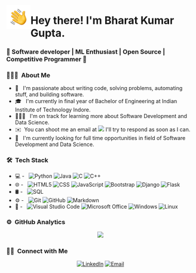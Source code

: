 <img alt="Hand Wave" src="./assets/Hand%20Wave.gif" width='65' align="left"/><h1>Hey there! I'm Bharat Kumar Gupta.</h1>
<h3>🚀 Software developer | ML Enthusiast | Open Source | Competitive Programmer   🚀</h3>

### 👨🏻‍💻 &nbsp;About Me

- 🤔 &nbsp; I'm passionate about writing code, solving problems, automating stuff, and building software.
- 🎓 &nbsp; I'm currently in final year of Bachelor of Engineering at Indian Institute of Technology Indore.
- 👨🏽‍💻 &nbsp; I'm on track for learning more about Software Development and Data Science.
- ✉️ &nbsp;You can shoot me an email at <a href="mailto:bharatgupta18001@gmailcom"><img src="https://img.shields.io/badge/-bharatgupta18001@gmailcom-D14836?style=flat-square&logo=Gmail&logoColor=white"/></a> I'll try to respond as soon as I can.<!-- 📄 &nbsp;Please have a look at my <a href="g"><img src="https://img.shields.io/badge/-g-3423A6?style=flat-square&logo=Google-Chrome&logoColor=white"/></a> for more details about me. I'm open to feedback and suggestions!-->
- 💼 &nbsp; I'm currently looking for full time opportunities in field of Software Development and Data Science.

### 🛠 &nbsp;Tech Stack

- 💻 - &nbsp;
  ![Python](https://img.shields.io/badge/-Python-000000?style=for-the-badge&logo=python)
  ![Java](https://img.shields.io/badge/-Java-000000?style=for-the-badge&logo=java)
  ![C](https://img.shields.io/badge/-C-000000?style=for-the-badge&logo=C)
  ![C++](https://img.shields.io/badge/-C++-000000?style=for-the-badge&logo=C%2B%2B&logoColor=00599C)
- 🌐 - &nbsp;
  ![HTML5](https://img.shields.io/badge/-HTML5-000000?style=for-the-badge&logo=HTML5)
  ![CSS](https://img.shields.io/badge/-CSS-000000?style=for-the-badge&logo=CSS3)
  ![JavaScript](https://img.shields.io/badge/-JavaScript-000000?style=for-the-badge&logo=javascript)
  ![Bootstrap](https://img.shields.io/badge/-Bootstrap-000000?style=for-the-badge&logo=bootstrap)
  ![Django](https://img.shields.io/badge/-Django-000000?style=for-the-badge&logo=django)
  ![Flask](https://img.shields.io/badge/-Flask-000000?style=for-the-badge&logo=flask)
- 🛢 - &nbsp;
  ![SQL](https://img.shields.io/badge/-MySQL-000000?style=for-the-badge&logo=mysql)
- ⚙️ - &nbsp;
  ![Git](https://img.shields.io/badge/-Git-000000?style=for-the-badge&logo=git)
  ![GitHub](https://img.shields.io/badge/-GitHub-000000?style=for-the-badge&logo=github)
  ![Markdown](https://img.shields.io/badge/-Markdown-000000?style=for-the-badge&logo=markdown)
- 🔧 - &nbsp;
  ![Visual Studio Code](https://img.shields.io/badge/-Visual%20Studio%20Code-000000?style=for-the-badge&logo=visual-studio-code&logoColor=007ACC)
  ![Microsoft Office](https://img.shields.io/badge/-microsoft_office-000000?style=for-the-badge&logo=microsoft-office&logoColor=orange)
  ![Windows](https://img.shields.io/badge/-Windows-000000?style=for-the-badge&logo=windows)
  ![Linux](http://img.shields.io/badge/-Linux-000000?style=for-the-badge&logo=linux)

### ⚙️ &nbsp;GitHub Analytics

<p align="center">
<a href="https://github.com/Bharatkgupta">
  <img height="180em" src="https://github-readme-stats.vercel.app/api/top-langs/?username=Bharatkgupta&layout=compact&theme=algolia&show_icons=true" />
</a>
<p align="center">

### 🤝🏻 &nbsp;Connect with Me

<p align="center">
<!--a href="g"><img alt="Website" src="https://img.shields.io/badge/Website-g-blue?style=flat-square&logo=google-chrome"></a-->
<a href="https://www.linkedin.com/in/bharatkgupta/"><img alt="LinkedIn" src="https://img.shields.io/badge/LinkedIn-Bharat%20Gupta-blue?style=flat-square&logo=linkedin"></a>
<a href="mailto:bharatgupta18001@gmail.com"><img alt="Email" src="https://img.shields.io/badge/Email-bharatgupta18001@gmail.com-blue?style=flat-square&logo=gmail"></a>
</p>
